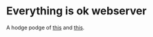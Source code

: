 # Everything is ok webserver

A hodge podge of [this](https://ruslanspivak.com/lsbaws-part1/) and [this](https://learnyousomeerlang.com/buckets-of-sockets#sockserv-revisited).
